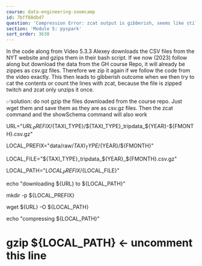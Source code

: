 ```yaml
---
course: data-engineering-zoomcamp
id: 7bff88dbd7
question: 'Compression Error: zcat output is gibberish, seems like still compressed'
section: 'Module 5: pyspark'
sort_order: 3630
---
```


In the code along from Video 5.3.3 Alexey downloads the CSV files from the NYT website and gzips them in their bash script. If we now (2023) follow along but download the data from the GH course Repo, it will already be zippes as csv.gz files. Therefore we zip it again if we follow the code from the video exactly. This then leads to gibberish outcome when we then try to cat the contents or count the lines with zcat, because the file is zipped twitch and zcat only unzips it once.

✅solution: do not gzip the files downloaded from the course repo. Just wget them and save them as they are as csv.gz files. Then the zcat command and the showSchema command will also work

URL="${URL_PREFIX}/${TAXI_TYPE}/${TAXI_TYPE}_tripdata_${YEAR}-${FMONTH}.csv.gz"

LOCAL_PREFIX="data/raw/${TAXI_TYPE}/${YEAR}/${FMONTH}"

LOCAL_FILE="${TAXI_TYPE}_tripdata_${YEAR}_${FMONTH}.csv.gz"

LOCAL_PATH="${LOCAL_PREFIX}/${LOCAL_FILE}"

echo "downloading ${URL} to ${LOCAL_PATH}"

mkdir -p ${LOCAL_PREFIX}

wget ${URL} -O ${LOCAL_PATH}

echo "compressing ${LOCAL_PATH}"

# gzip ${LOCAL_PATH} <- uncomment this line

